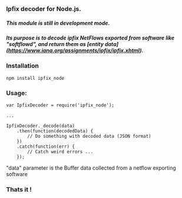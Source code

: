 ### Ipfix decoder for Node.js.

##### This module is still in development mode.
##### Its purpose is to decode ipfix NetFlows exported from software like "softflowd", and return them as **[entity data]**(https://www.iana.org/assignments/ipfix/ipfix.xhtml).

### **Installation**
```
npm install ipfix_node
```

### Usage:
```
var IpfixDecoder = require('ipfix_node');

...

IpfixDecoder._decode(data)
    .then(function(decodedData) {
        // Do something with decoded data (JSON format)
    })
    .catch(function(err) {
        // Catch weird errors ...
    });

```

"data" parameter is the Buffer data collected from a netflow exporting software

### Thats it !